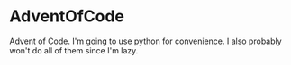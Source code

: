 # AdventOfCode
Advent of Code. I'm going to use python for convenience. I also probably won't do all of them since I'm lazy.
